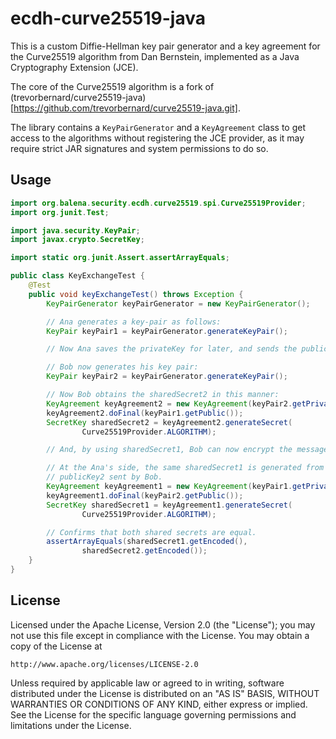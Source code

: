 # ecdh-curve25519-java

This is a custom Diffie-Hellman key pair generator and a key agreement for the Curve25519 algorithm from Dan Bernstein, implemented as a Java Cryptography Extension (JCE).

The core of the Curve25519 algorithm is a fork of (trevorbernard/curve25519-java)[https://github.com/trevorbernard/curve25519-java.git].

The library contains a `KeyPairGenerator` and a `KeyAgreement` class to get access to the algorithms without registering the JCE provider, as it may require strict JAR signatures and system permissions to do so.


## Usage

```java
import org.balena.security.ecdh.curve25519.spi.Curve25519Provider;
import org.junit.Test;

import java.security.KeyPair;
import javax.crypto.SecretKey;

import static org.junit.Assert.assertArrayEquals;

public class KeyExchangeTest {
    @Test
    public void keyExchangeTest() throws Exception {
        KeyPairGenerator keyPairGenerator = new KeyPairGenerator();

        // Ana generates a key-pair as follows:
        KeyPair keyPair1 = keyPairGenerator.generateKeyPair();

        // Now Ana saves the privateKey for later, and sends the publicKey1 to Bob.

        // Bob now generates his key pair:
        KeyPair keyPair2 = keyPairGenerator.generateKeyPair();

        // Now Bob obtains the sharedSecret2 in this manner:
        KeyAgreement keyAgreement2 = new KeyAgreement(keyPair2.getPrivate());
        keyAgreement2.doFinal(keyPair1.getPublic());
        SecretKey sharedSecret2 = keyAgreement2.generateSecret(
                Curve25519Provider.ALGORITHM);

        // And, by using sharedSecret1, Bob can now encrypt the message.

        // At the Ana's side, the same sharedSecret1 is generated from the
        // publicKey2 sent by Bob.
        KeyAgreement keyAgreement1 = new KeyAgreement(keyPair1.getPrivate());
        keyAgreement1.doFinal(keyPair2.getPublic());
        SecretKey sharedSecret1 = keyAgreement1.generateSecret(
                Curve25519Provider.ALGORITHM);

        // Confirms that both shared secrets are equal.
        assertArrayEquals(sharedSecret1.getEncoded(),
                sharedSecret2.getEncoded());
    }
}
```

## License

Licensed under the Apache License, Version 2.0 (the "License");
you may not use this file except in compliance with the License.
You may obtain a copy of the License at

    http://www.apache.org/licenses/LICENSE-2.0

Unless required by applicable law or agreed to in writing, software
distributed under the License is distributed on an "AS IS" BASIS,
WITHOUT WARRANTIES OR CONDITIONS OF ANY KIND, either express or implied.
See the License for the specific language governing permissions and
limitations under the License.
